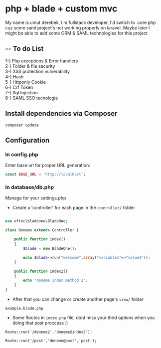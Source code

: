 # php + blade + custom mvc

My name is umut derebek, I m fullstack developer, I'd swtich to .core php cuz some saml project's not working properly on laravel.
Maybe later I might be able to add some ORM & SAML technologies for this project

--
To do List
--

1-) Php exceptions & Error handlers<br>
2-) Folder & file security<br>
3-) XSS protection vulnerability<br>
4-) Hash<br>
5-) Httponly Cookie<br>
6-) Crf Token<br>
7-) Sql Injection<br>
8-) SAML SSO tecnologie


## Install dependencies via Composer

```
composer update
```

## Configuration
### In config.php
Enter base url for proper URL generation:

``` php
const BASE_URL = 'http://localhost';
```

### In database/db.php
Manage for your settings.php



* Create a 'controller' for each page in the `controller/` folder
``` php

use eftec\bladeone\BladeOne;

class Deneme extends Controller {

    public function index()
    {
        $blade = new BladeOne(); 

        echo $blade->run("welcome",array("variable1"=>"value1")); 
    }

    public function index2()
    {
        echo "deneme index method 2";
    }
}
```

* After that you can change or create another page's `view/` folder
```
example.blade.php
```

* Some Routes in `index.php` file, dont miss your third options when you doing that post proccess :) 
```
Route::run('/deneme2','deneme@index2');

Route::run('/post','deneme@post','post');
```
